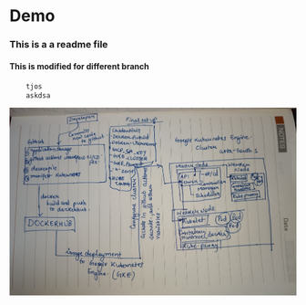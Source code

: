 # Demo

### This is a a readme file

#### This is modified for different branch
        

        tjos
        askdsa

![wisecow-deployment](https://github.com/MadhoshYagnik/problem1-wisecow-deployment/blob/main/wisecow-deployment.jpg "wisecow-deployment")

